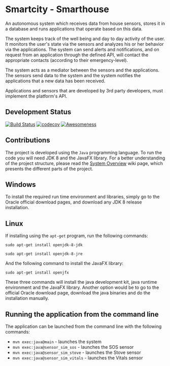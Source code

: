 # Smartcity - Smarthouse
An autonomous system which receives data from house sensors, stores it in a database and runs applications that operate based on this data.

The system keeps track of the well being and day to day activity of the user. It monitors the user's state via the sensors and analyzes his or her behavior via the applications. The system can send alerts and notifications, and on request from an application through the defined API, will contact the appropriate contacts (according to their emergency-level).

The system acts as a mediator between the sensors and the applications. The sensors send data to the system and the system notifies the applications that a new data has been received.

Applications and sensors that are developed by 3rd party developers, must implement the platform's API.

## Development Status
[![Build Status](https://travis-ci.org/TechnionYP5777/Smartcity-Smarthouse.svg?branch=master)](https://travis-ci.org/TechnionYP5777/Smartcity-Smarthouse)
[![codecov](https://codecov.io/gh/TechnionYP5777/Smartcity-Smarthouse/branch/master/graph/badge.svg)](https://codecov.io/gh/TechnionYP5777/Smartcity-Smarthouse)
[![Awesomeness](https://img.shields.io/badge/awesomeness-100%25-blue.svg)]()

## Contributions
The project is developed using the `Java` programming language. To run the code you will need JDK 8 and the JavaFX library. For a better understanding of the project structure, please read the [System Overview](https://github.com/TechnionYP5777/Smartcity-Smarthouse/wiki/The-Smart-House-System-Overview) wiki page, which presents the different parts of the project.

## Windows
To install the required run time environment and libraries, simply go to the Oracle official download pages, and download any JDK 8 release installation.

## Linux
If installing using the `apt-get` program, run the following commands:

`sudo apt-get install openjdk-8-jdk`

`sudo apt-get install openjdk-8-jre`

And the following command to install the JavaFX library:

`sudo apt-get install openjfx`

These three commands will install the java development kit, java runtime environment and the JavaFX library. Another option would be to go to the official Oracle download page, download the java binaries and do the installation manually.

## Running the application from the command line
The application can be launched from the command line with the following commands:
- `mvn exec:java@main` - launches the system
- `mvn exec:java@sensor_sim_sos` - launches the SOS sensor
- `mvn exec:java@sensor_sim_stove` - launches the Stove sensor
- `mvn exec:java@sensor_sim_vitals` - launches the Vitals sensor


